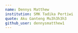 ```yaml
---
name: Dennys Matthew
institution: SMK Tadika Pertiwi
quote: Aku Ganteng Mu3h3h3h3
github_user: dennysmatthew1
---
```

